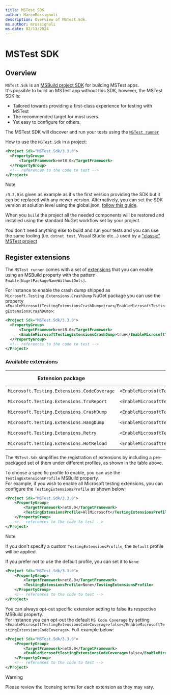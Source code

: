 ```yaml
---
title: MSTest SDK
author: MarcoRossignoli
description: Overview of MSTest.Sdk.
ms.author: mrossignoli
ms.date: 02/13/2024
---
```


# MSTest SDK

## Overview

`MSTest.Sdk` is an [MSBuild project SDK](/visualstudio/msbuild/how-to-use-project-sdk) for building MSTest apps.  
It's possible to build an MSTest app without this SDK, however, the MSTest SDK is:

* Tailored towards providing a first-class experience for testing with MSTest
* The recommended target for most users.
* Yet easy to configure for others.

The MSTest SDK will discover and run your tests using the [`MSTest runner`](./unit-testing-mstest-runner-intro.md)

How to use the `MSTest.Sdk` in a project:

  ```xml
  <Project Sdk="MSTest.Sdk/3.3.0">
    <PropertyGroup> 
        <TargetFramework>net8.0</TargetFramework>
    </PropertyGroup>
    <!-- references to the code to test -->      
  </Project>
  ```

> [!NOTE]
> `/3.3.0` is given as example as it's the first version providing the SDK but it can be replaced with any newer version.
> Alternatively, you can set the SDK version at solution level using the global.json, [follow this guide](https://learn.microsoft.com/visualstudio/msbuild/how-to-use-project-sdk?#how-project-sdks-are-resolved).

When you `build` the project all the needed components will be restored and installed using the standard NuGet workflow set by your project.

You don't need anything else to build and run your tests and you can use the same tooling (i.e. `dotnet test`, Visual Studio etc...) used by a ["classic" MSTest project](./unit-testing-with-mstest.md)

## Register extensions

 The `MSTest runner` comes with a set of [extensions](./unit-testing-mstest-runner-extensions.md) that you can enable using an MSBuild property with the pattern `Enable[NugetPackageNameWithoutDots]`.  

 For instance to enable the crash dump shipped as `Microsoft.Testing.Extensions.CrashDump` NuGet package you can use the property `<EnableMicrosoftTestingExtensionsCrashDump>true</EnableMicrosoftTestingExtensionsCrashDump>`:  

  ```xml
  <Project Sdk="MSTest.Sdk/3.3.0">
    <PropertyGroup> 
        <TargetFramework>net8.0</TargetFramework>
        <EnableMicrosoftTestingExtensionsCrashDump>true</EnableMicrosoftTestingExtensionsCrashDump>
    </PropertyGroup>
    <!-- references to the code to test -->
  </Project>
  ```

### Available extensions

| Extension package | MSBuild property | 'Default' profile | 'AllMicrosoft' profile |
| -------- | ----------- | ----------- | ----------- |
| `Microsoft.Testing.Extensions.CodeCoverage` | `<EnableMicrosoftTestingExtensionsCodeCoverage>true</EnableMicrosoftTestingExtensionsCodeCoverage>` | ✔️ | ✔️ |
| `Microsoft.Testing.Extensions.TrxReport` | `<EnableMicrosoftTestingExtensionsTrxReport>true</EnableMicrosoftTestingExtensionsTrxReport>` | ✔️ | ✔️ |
| `Microsoft.Testing.Extensions.CrashDump` | `<EnableMicrosoftTestingExtensionsCrashDump>true</EnableMicrosoftTestingExtensionsCrashDump>` | ❌ | ✔️ |
| `Microsoft.Testing.Extensions.HangDump` | `<EnableMicrosoftTestingExtensionsHangDump>true</EnableMicrosoftTestingExtensionsHangDump>` | ❌ | ✔️ |
| `Microsoft.Testing.Extensions.Retry` | `<EnableMicrosoftTestingExtensionsRetry>true</EnableMicrosoftTestingExtensionsRetry>` | ❌ | ✔️ |
| `Microsoft.Testing.Extensions.HotReload` | `<EnableMicrosoftTestingExtensionsHotReload>true</EnableMicrosoftTestingExtensionsHotReload>` | ❌ | ✔️ |

The `MSTest.Sdk` simplifies the registration of extensions by including a pre-packaged set of them under different profiles, as shown in the table above.

To choose a specific profile to enable, you can use the `TestingExtensionsProfile` MSBuild property.  
For example, if you wish to enable all Microsoft testing extensions, you can configure the `TestingExtensionsProfile` as shown below:

```xml
<Project Sdk="MSTest.Sdk/3.3.0">
    <PropertyGroup> 
        <TargetFramework>net8.0</TargetFramework>
        <TestingExtensionsProfile>AllMicrosoft</TestingExtensionsProfile>
    </PropertyGroup>    
    <!-- references to the code to test -->
</Project>
```

> [!NOTE]
> If you don't specify a custom `TestingExtensionsProfile`, the `Default` profile will be applied.

If you prefer not to use the default profile, you can set it to `None`:

```xml
<Project Sdk="MSTest.Sdk/3.3.0">
    <PropertyGroup> 
        <TargetFramework>net8.0</TargetFramework>
        <TestingExtensionsProfile>None</TestingExtensionsProfile>
    </PropertyGroup>    
    <!-- references to the code to test -->
</Project>
```

You can always opt-out specific extension setting to false its respective MSBuild property.  
For instance you can opt-out the default `MS Code Coverage` by setting `<EnableMicrosoftTestingExtensionsCodeCoverage>false</EnableMicrosoftTestingExtensionsCodeCoverage>`. Full-example below:

```xml
<Project Sdk="MSTest.Sdk/3.3.0">
    <PropertyGroup> 
        <TargetFramework>net8.0</TargetFramework>
        <EnableMicrosoftTestingExtensionsCodeCoverage>false</EnableMicrosoftTestingExtensionsCodeCoverage>
    </PropertyGroup>    
    <!-- references to the code to test -->
</Project>
```

> [!WARNING]
> Please review the licensing terms for each extension as they may vary.
